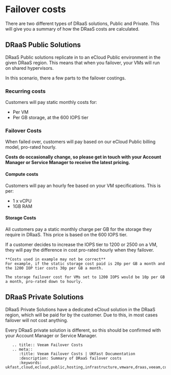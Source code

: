 # Failover costs
There are two different types of DRaaS solutions, Public and Private. This will give you a summary of how the DRaaS costs are calculated.

## DRaaS Public Solutions
DRaaS Public solutions replicate in to an eCloud Public environment in the given DRaaS region. This means that when you failover, your VMs will run on shared hypervisors.

In this scenario, there a few parts to the failover costings.

### Recurring costs
Customers will pay static monthly costs for:
- Per VM
- Per GB storage, at the 600 IOPS tier

### Failover Costs
When failed over, customers will pay based on our eCloud Public billing model, pro-rated hourly.

**Costs do occasionally change, so please get in touch with your Account Manager or Service Manager to receive the latest pricing.**

#### Compute costs
Customers will pay an hourly fee based on your VM specifications. This is per:
- 1 x vCPU
- 1GB RAM

#### Storage Costs
All customers pay a static monthly charge per GB for the storage they require in DRaaS. This price is based on the 600 IOPS tier.

If a customer decides to increase the IOPS tier to 1200 or 2500 on a VM, they will pay the difference in cost pro-rated hourly when they failover.

```eval_rst
**Costs used in example may not be correct**
For example, if the static storage cost paid is 20p per GB a month and the 1200 IOP tier costs 30p per GB a month.

The storage failover cost for VMs set to 1200 IOPS would be 10p per GB a month, pro-rated down to hourly.
```

## DRaaS Private Solutions

DRaaS Private Solutions have a dedicated eCloud solution in the DRaaS region, which will be paid for by the customer. Due to this, in most cases failover will not cost anything.

Every DRaaS private solution is different, so this should be confirmed with your Account Manager or Service Manager.



```eval_rst
   .. title:: Veeam Failover Costs
   .. meta::
      :title: Veeam Failover Costs | UKFast Documentation
      :description: Summary of DRaaS failover costs
      :keywords: ukfast,cloud,ecloud,public,hosting,infrastructure,vmware,draas,veeam,connect,dr,replication,backup,failover
```
